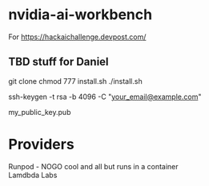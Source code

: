 # nvidia-ai-workbench
For https://hackaichallenge.devpost.com/


## TBD stuff for Daniel
git clone 
chmod 777 install.sh 
./install.sh

ssh-keygen -t rsa -b 4096 -C "your_email@example.com"


my_public_key.pub


# Providers
Runpod - NOGO cool and all but runs in a container  
Lamdbda Labs 


